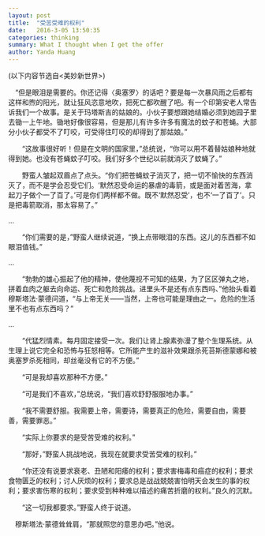```yaml
---
layout: post
title:  "受苦受难的权利"
date:   2016-3-05 13:50:35
categories: thinking
summary: What I thought when I get the offer
author: Yanda Huang
---
```


(以下内容节选自<美妙新世界>)

　“但是眼泪是需要的。你还记得〈奥塞罗〉的话吧？要是每一次暴风雨之后都有这样和煦的阳光，就让狂风恣意地吹，把死亡都吹醒了吧。有一个印第安老人常告诉我们一个故事。是关于玛塔斯吉的姑娘的。小伙子要想跟她结婚必须到她园子里去锄一上午地。锄地好像很容易，但是那儿有许多许多有魔法的蚊子和苍蝇。大部分小伙子都受不了叮咬，可受得住叮咬的却得到了那姑娘。”

　　“这故事很好听！但是在文明的国家里，”总统说，“你可以用不着替姑娘种地就得到她。也没有苍蝇蚊子叮咬。我们好多个世纪以前就消灭了蚊蝇了。”

　　野蛮人皱起双眉点了点头。“你们把苍蝇蚊子消灭了，把一切不愉快的东西消灭了，而不是学会忍受它们。‘默然忍受命运的暴虐的毒箭，或是面对着苦海，拿起刀子做个一了百了。’可是你们两样都不做。既不‘默然忍受’，也不‘一了百了’。只是把毒箭取消，那太容易了。”

...


　　“你们需要的是，”野蛮人继续说道，“换上点带眼泪的东西。这儿的东西都不如眼泪值钱。”

...

　　“勃勃的雄心振起了他的精神，使他蔑视不可知的结果，为了区区弹丸之地，拼着血肉之躯去向命运、死亡和危险挑战。进里头不是还有点东西吗、”他抬头看着穆斯塔法·蒙德问道，“与上帝无关——当然，上帝也可能是理由之一。危险的生活里不也有点东西吗？”

...

　　“代猛烈情素。每月固定接受一次。我们让肾上腺素弥漫了整个生理系统。从生理上说它完全和恐怖与狂怒相等。它所能产生的滋补效果跟杀死苔斯德蒙娜和被奥塞罗杀死相同，却丝毫没有它的不方便。”

　　“可是我却喜欢那种不方便。”

　　“可是我们不喜欢，”总统说，“我们喜欢舒舒服服地办事。”

　　“我不需要舒服。我需要上帝，需要诗，需要真正的危险，需要自由，需要善，需要罪恶。”

　　“实际上你要求的是受苦受难的权利。”

　　“那好，”野蛮人挑战地说，我现在就要求受苦受难的权利。”

　　“你还没有说要求衰老、丑陋和阳痿的权利；要求害梅毒和癌症的权利；要求食物匮乏的权利；讨人厌烦的权利；要求总是战战兢兢害怕明天会发生的事的权利；要求害伤寒的权利；要求受到种种难以描述的痛苦折磨的权利。”良久的沉默。

　　“这一切我都要求。”野蛮人终于说道。

　穆斯塔法·蒙德耸耸肩，“那就照您的意思办吧。”他说。
